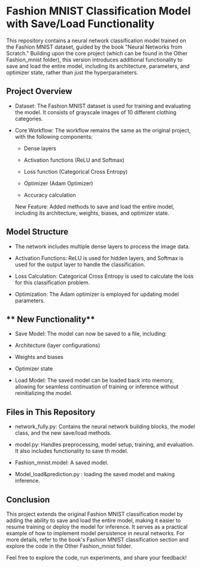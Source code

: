 # Fashion MNIST Classification Model with Save/Load Functionality

This repository contains a neural network classification model trained on the Fashion MNIST dataset, guided by the book "Neural Networks from Scratch." Building upon the core project (which can be found in the Other Fashion_mnist folder), this version introduces additional functionality to save and load the entire model, including its architecture, parameters, and optimizer state, rather than just the hyperparameters.

## **Project Overview**
 - Dataset: The Fashion MNIST dataset is used for training and evaluating the model. It consists of grayscale images of 10 different clothing categories.

- Core Workflow: The workflow remains the same as the original project, with the following components:

    - Dense layers

    - Activation functions (ReLU and Softmax)

    - Loss function (Categorical Cross Entropy)

    - Optimizer (Adam Optimizer)

    - Accuracy calculation

    New Feature: Added methods to save and load the entire model, including its architecture, weights, biases, and optimizer state.

## **Model Structure**

- The network includes multiple dense layers to process the image data.

- Activation Functions: ReLU is used for hidden layers, and Softmax is used for the output layer to handle the classification.

- Loss Calculation: Categorical Cross Entropy is used to calculate the loss for this classification problem.

- Optimization: The Adam optimizer is employed for updating model parameters.

## ** New Functionality**
- Save Model: The model can now be saved to a file, including:

- Architecture (layer configurations)

- Weights and biases

- Optimizer state 

- Load Model: The saved model can be loaded back into memory, allowing for seamless continuation of training or inference without reinitializing the model.

## **Files in This Repository**
- network_fully.py: Contains the neural network building blocks, the model class, and the new save/load methods.

- model.py: Handles preprocessing, model setup, training, and evaluation. It also includes functionality to save th model.

- Fashion_mnist.model: A saved model.

- Model_load&prediction.py : loading the saved model and making inference. 

## **Conclusion**
This project extends the original Fashion MNIST classification model by adding the ability to save and load the entire model, making it easier to resume training or deploy the model for inference. It serves as a practical example of how to implement model persistence in neural networks. For more details, refer to the book's Fashion MNIST classification section and explore the code in the Other Fashion_mnist folder.

Feel free to explore the code, run experiments, and share your feedback!